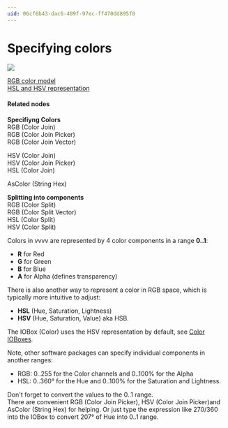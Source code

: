 ```yaml
---
uid: 06cf6b43-dac6-409f-97ec-ff470dd895f0
---
```


# Specifying colors


![](~/img/vvvv_color-join3.png "")   

<a href="http://en.wikipedia.org/wiki/Color_model#RGB_color_model" class="extURL" target="_blank">RGB color model</a>  
<a href="http://en.wikipedia.org/wiki/HSL_and_HSV" class="extURL" target="_blank">HSL and HSV representation</a>  

#### Related nodes
**Specifiyng Colors**  
<span class="node">RGB (Color Join)</span>  
<span class="node">RGB (Color Join Picker)</span>  
<span class="node">RGB (Color Join Vector)</span>  

<span class="node">HSV (Color Join)</span>  
<span class="node">HSV (Color Join Picker)</span>  
<span class="node">HSL (Color Join)</span>  

<span class="node">AsColor (String Hex)</span>  

**Splitting into components**  
<span class="node">RGB (Color Split)</span>  
<span class="node">RGB (Color Split Vector)</span>  
<span class="node">HSL (Color Split)</span>  
<span class="node">HSV (Color Split)</span>  



Colors in vvvv are represented by 4 color components in a range **0..1**:  
* **R** for Red  
* **G** for Green  
* **B** for Blue  
* **A** for Alpha (defines transparency)  

There is also another way to represent a color in RGB space, which is typically more intuitive to adjust:  
* **HSL** (Hue, Saturation, Lightness)  
* **HSV** (Hue, Saturation, Value) aka HSB.  

The <span class="node">IOBox (Color)</span> uses the HSV representation by default, see [Color IOBoxes](xref:86693dba-d049-4027-874d-d53f0437ad66#color).  

Note, other software packages can specify individual components in another ranges:  
* RGB: 0..255 for the Color channels and 0..100% for the Alpha  
* HSL: 0..360° for the Hue and 0..100% for the Saturation and Lightness.  

Don't forget to convert the values to the 0..1 range.  
There are convenient <span class="node">RGB (Color Join Picker)</span>, <span class="node">HSV (Color Join Picker)</span>and <span class="node">AsColor (String Hex)</span> for helping. Or just type the expression like 270/360 into the IOBox to convert 207° of Hue into 0..1 range.   



